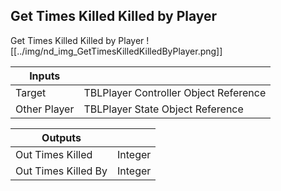 ## Get Times Killed Killed by Player
Get Times Killed Killed by Player
![[../img/nd_img_GetTimesKilledKilledByPlayer.png]]

|Inputs||
|--|--|
| Target | TBLPlayer Controller Object Reference |
| Other Player | TBLPlayer State Object Reference |

|Outputs||
|--|--|
| Out Times Killed | Integer |
| Out Times Killed By | Integer |
